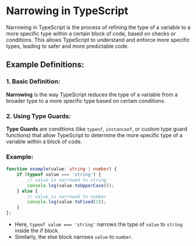 # Narrowing in TypeScript
Narrowing in TypeScript is the process of refining the type of a variable to a more specific type within a certain block of code, based on checks or conditions. This allows TypeScript to understand and enforce more specific types, leading to safer and more predictable code.

<h2>Example Definitions:</h2>
<h3>1. Basic Definition:</h3>

**Narrowing** is the way TypeScript reduces the type of a variable from a broader type to a more specific type based on certain conditions.
<h3>2. Using Type Guards:</h3>

**Type Guards** are conditions (like `typeof`, `instanceof`, or custom type guard functions) that allow TypeScript to determine the more specific type of a variable within a block of code.
<h3>Example:</h3>

```typescript
function example(value: string | number) {
    if (typeof value === 'string') {
        // value is narrowed to string
        console.log(value.toUpperCase());
    } else {
        // value is narrowed to number
        console.log(value.toFixed(2));
    }
};

```
- Here, `typeof value === 'string'`  narrows the type of `value` to `string` inside the if block.
- Similarly, the else block narrows `value` to `number`.
